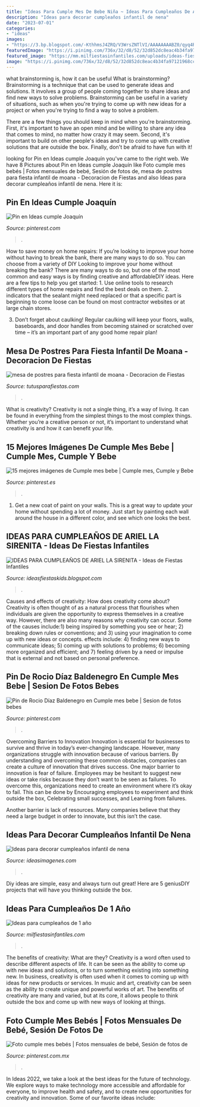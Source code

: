 ```yaml
---
title: "Ideas Para Cumple Mes De Bebe Niña ~ Ideas Para Cumpleaños De Ariel La Sirenita"
description: "Ideas para decorar cumpleaños infantil de nena"
date: "2023-07-01"
categories:
- "ideas"
images:
- "https://3.bp.blogspot.com/-KthhmsJ4ZRQ/V3WrsZNTlVI/AAAAAAAABZ0/qyq4RIWCdZgfryzgbSWmDWJa2wq4gwBQgCLcB/s1600/Cumple%2Bde%2Bla%2BSirenita.jpg1.jpg"
featuredImage: "https://i.pinimg.com/736x/32/d8/52/32d852dc8eac4b34fa97121968cc8d73.jpg"
featured_image: "https://mm.milfiestasinfantiles.com/uploads/ideas-fiestas-infantiles/ideas-para-cumpleanos-1-ano-mesa.jpg"
image: "https://i.pinimg.com/736x/32/d8/52/32d852dc8eac4b34fa97121968cc8d73.jpg"
---
```



what brainstorming is, how it can be useful
What is brainstorming?
Brainstorming is a technique that can be used to generate ideas and solutions. It involves a group of people coming together to share ideas and find new ways to solve problems. Brainstorming can be useful in a variety of situations, such as when you're trying to come up with new ideas for a project or when you're trying to find a way to solve a problem.

There are a few things you should keep in mind when you're brainstorming. First, it's important to have an open mind and be willing to share any idea that comes to mind, no matter how crazy it may seem. Second, it's important to build on other people's ideas and try to come up with creative solutions that are outside the box. Finally, don't be afraid to have fun with it!

	

		
looking for Pin en Ideas cumple Joaquín you've came to the right web. We have 8 Pictures about Pin en Ideas cumple Joaquín like Foto cumple mes bebés | Fotos mensuales de bebé, Sesión de fotos de, mesa de postres para fiesta infantil de moana - Decoracion de Fiestas and also Ideas para decorar cumpleaños infantil de nena. Here it is:
		
    
## Pin En Ideas Cumple Joaquín

<img loading=lazy src="https://i.pinimg.com/736x/32/d8/52/32d852dc8eac4b34fa97121968cc8d73.jpg" onerror="this.onerror=null;this.src='https://tse4.mm.bing.net/th?id=OIP.rlZHVu6ZU_inY9z5pXxuHAHaKt&amp;pid=15.1';" alt="Pin en Ideas cumple Joaquín">

_Source: pinterest.com_

>. 

	

How to save money on home repairs: If you’re looking to improve your home without having to break the bank, there are many ways to do so. You can choose from a variety of DIY
Looking to improve your home without breaking the bank? There are many ways to do so, but one of the most common and easy ways is by finding creative and affordableDIY ideas. Here are a few tips to help you get started: 1. Use online tools to research different types of home repairs and find the best deals on them.
2. indicators that the sealant might need replaced or that a specific part is beginning to come loose can be found on most contractor websites or at large chain stores.

3. Don’t forget about caulking! Regular caulking will keep your floors, walls, baseboards, and door handles from becoming stained or scratched over time – it’s an important part of any good home repair plan! 
    
## Mesa De Postres Para Fiesta Infantil De Moana - Decoracion De Fiestas

<img loading=lazy src="https://tutusparafiestas.com/wp-content/uploads/2017/01/mesa-de-postres-para-fiesta-infantil-de-moana.jpg" onerror="this.onerror=null;this.src='https://tse2.mm.bing.net/th?id=OIP.ehJObGMUt0G9zY1DMZD8DQHaJ4&amp;pid=15.1';" alt="mesa de postres para fiesta infantil de moana - Decoracion de Fiestas">

_Source: tutusparafiestas.com_

>. 

	

What is creativity?
Creativity is not a single thing, it’s a way of living. It can be found in everything from the simplest things to the most complex things. Whether you’re a creative person or not, it’s important to understand what creativity is and how it can benefit your life.

    
## 15 Mejores Imágenes De Cumple Mes Bebe | Cumple Mes, Cumple Y Bebe

<img loading=lazy src="https://i.pinimg.com/236x/8b/50/84/8b5084b8a9081152331bad03dce733b7.jpg" onerror="this.onerror=null;this.src='https://tse4.mm.bing.net/th?id=OIP.0tEkKu6F-rwtU-_h_TbG8QAAAA&amp;pid=15.1';" alt="15 mejores imágenes de Cumple mes bebe | Cumple mes, Cumple y Bebe">

_Source: pinterest.es_

>. 

	

1. Get a new coat of paint on your walls. This is a great way to update your home without spending a lot of money. Just start by painting each wall around the house in a different color, and see which one looks the best.

    
## IDEAS PARA CUMPLEAÑOS DE ARIEL LA SIRENITA - Ideas De Fiestas Infantiles

<img loading=lazy src="https://3.bp.blogspot.com/-KthhmsJ4ZRQ/V3WrsZNTlVI/AAAAAAAABZ0/qyq4RIWCdZgfryzgbSWmDWJa2wq4gwBQgCLcB/s1600/Cumple%2Bde%2Bla%2BSirenita.jpg1.jpg" onerror="this.onerror=null;this.src='https://tse3.mm.bing.net/th?id=OIP.WAq-q-BPYjiLB4O72GZRrgAAAA&amp;pid=15.1';" alt="IDEAS PARA CUMPLEAÑOS DE ARIEL LA SIRENITA - Ideas de Fiestas Infantiles">

_Source: ideasfiestaskids.blogspot.com_

>. 

	

Causes and effects of creativity: How does creativity come about?
Creativity is often thought of as a natural process that flourishes when individuals are given the opportunity to express themselves in a creative way. However, there are also many reasons why creativity can occur. Some of the causes include:1) being inspired by something you see or hear; 2) breaking down rules or conventions; and 3) using your imagination to come up with new ideas or concepts. effects include: 4) finding new ways to communicate ideas; 5) coming up with solutions to problems; 6) becoming more organized and efficient; and 7) feeling driven by a need or impulse that is external and not based on personal preference.

    
## Pin De Rocio Díaz Baldenegro En Cumple Mes Bebe | Sesion De Fotos Bebes

<img loading=lazy src="https://i.pinimg.com/736x/84/7d/cf/847dcfb23e803faa63c0d40028caecb2.jpg" onerror="this.onerror=null;this.src='https://tse2.mm.bing.net/th?id=OIP.LYaQMDzDQAc5SsQgqq0idwHaKG&amp;pid=15.1';" alt="Pin de Rocio Díaz Baldenegro en Cumple mes bebe | Sesion de fotos bebes">

_Source: pinterest.com_

>. 

	

Overcoming Barriers to Innovation
Innovation is essential for businesses to survive and thrive in today’s ever-changing landscape. However, many organizations struggle with innovation because of various barriers. By understanding and overcoming these common obstacles, companies can create a culture of innovation that drives success.
One major barrier to innovation is fear of failure. Employees may be hesitant to suggest new ideas or take risks because they don’t want to be seen as failures. To overcome this, organizations need to create an environment where it’s okay to fail. This can be done by Encouraging employees to experiment and think outside the box, Celebrating small successes, and Learning from failures.

Another barrier is lack of resources. Many companies believe that they need a large budget in order to innovate, but this isn’t the case.

    
## Ideas Para Decorar Cumpleaños Infantil De Nena

<img loading=lazy src="https://ideasimagenes.com/wp-content/uploads/2017/07/IdeasNena23.jpg" onerror="this.onerror=null;this.src='https://tse1.mm.bing.net/th?id=OIP.lbv7Hn5mJHhYPdNyvZKvMQHaNK&amp;pid=15.1';" alt="Ideas para decorar cumpleaños infantil de nena">

_Source: ideasimagenes.com_

>. 

	

Diy ideas are simple, easy and always turn out great! Here are 5 geniusDIY projects that will have you thinking outside the box.

    
## Ideas Para Cumpleaños De 1 Año

<img loading=lazy src="https://mm.milfiestasinfantiles.com/uploads/ideas-fiestas-infantiles/ideas-para-cumpleanos-1-ano-mesa.jpg" onerror="this.onerror=null;this.src='https://tse2.mm.bing.net/th?id=OIP.FjLdoC6Bov0YM133geDRXQHaGN&amp;pid=15.1';" alt="Ideas para cumpleaños de 1 año">

_Source: milfiestasinfantiles.com_

>. 

	

The benefits of creativity: What are they?
Creativity is a word often used to describe different aspects of life. It can be seen as the ability to come up with new ideas and solutions, or to turn something existing into something new. In business, creativity is often used when it comes to coming up with ideas for new products or services. In music and art, creativity can be seen as the ability to create unique and powerful works of art. The benefits of creativity are many and varied, but at its core, it allows people to think outside the box and come up with new ways of looking at things.

    
## Foto Cumple Mes Bebés | Fotos Mensuales De Bebé, Sesión De Fotos De

<img loading=lazy src="https://i.pinimg.com/736x/60/5a/a9/605aa994af5d5e6647b033e3c1fde066.jpg" onerror="this.onerror=null;this.src='https://tse2.mm.bing.net/th?id=OIP.C7HsAB7O3JYI9cMpeAalRQHaHa&amp;pid=15.1';" alt="Foto cumple mes bebés | Fotos mensuales de bebé, Sesión de fotos de">

_Source: pinterest.com.mx_

>. 

	

In Ideas 2022, we take a look at the best ideas for the future of technology. We explore ways to make technology more accessible and affordable for everyone, to improve health and safety, and to create new opportunities for creativity and innovation. Some of our favorite ideas include: 

